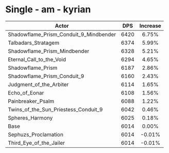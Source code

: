 # Single - am - kyrian
| Actor | DPS | Increase |
|---|:---:|:---:|
|Shadowflame_Prism_Conduit_9_Mindbender|6420|6.75%|
|Talbadars_Stratagem|6374|5.99%|
|Shadowflame_Prism_Mindbender|6328|5.21%|
|Eternal_Call_to_the_Void|6294|4.65%|
|Shadowflame_Prism|6187|2.86%|
|Shadowflame_Prism_Conduit_9|6160|2.43%|
|Judgment_of_the_Arbiter|6114|1.65%|
|Echo_of_Eonar|6108|1.56%|
|Painbreaker_Psalm|6088|1.22%|
|Twins_of_the_Sun_Priestess_Conduit_9|6042|0.46%|
|Spheres_Harmony|6025|0.18%|
|Base|6014|0.00%|
|Sephuzs_Proclamation|6014|-0.01%|
|Third_Eye_of_the_Jailer|6014|-0.01%|
